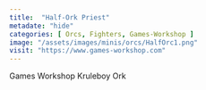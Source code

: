 ```yaml
---
title:  "Half-Ork Priest"
metadate: "hide"
categories: [ Orcs, Fighters, Games-Workshop ]
image: "/assets/images/minis/orcs/HalfOrc1.png"
visit: "https://www.games-workshop.com"
---
```

Games Workshop Kruleboy Ork